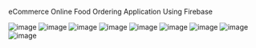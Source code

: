eCommerce Online Food Ordering Application Using Firebase

![image](https://user-images.githubusercontent.com/90409311/156402734-451e79c9-b131-4657-a6f3-19cc117f1621.png) ![image](https://user-images.githubusercontent.com/90409311/156403117-ab057989-552b-417e-b9f3-eb637c037f2c.png) ![image](https://user-images.githubusercontent.com/90409311/156403374-e850fde9-00e2-4abf-be73-6c1fccf6028a.png) ![image](https://user-images.githubusercontent.com/90409311/156403681-206396b7-23ba-4a5d-b1a3-3b9941fdbf2e.png) ![image](https://user-images.githubusercontent.com/90409311/156404064-20ab6f57-10f0-438f-9498-5dbeec46f2a6.png) ![image](https://user-images.githubusercontent.com/90409311/156406915-40425c1e-7995-48d9-8671-a62c63b7546e.png) ![image](https://user-images.githubusercontent.com/90409311/156407371-ab0001c4-051f-4987-a436-4c49d5b613d9.png) 
![image](https://user-images.githubusercontent.com/90409311/156405404-64bf2297-cad4-4d1b-86c3-3344ad299df9.png) ![image](https://user-images.githubusercontent.com/90409311/156406137-63ed48d7-9bb2-41c9-9285-dcf2d5bcc73a.png)
